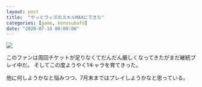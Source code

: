 ```yaml
---
layout: post
title:  "やっとウィズのスキルMAXにできた"
categories: [game, konosubafd]
date: "2020-07-14 00:00:00"
---
```



<div class="trim">
  <div class="trim__item">
    <a href="{{ site.url }}/assets/images/2020-07-14-report/Screenshot_20200702_115901_jp.co.sumzap.pj0007.jpg">
      <img class="one" src="{{ site.url }}/assets/thumbnail/2020-07-14-report/Screenshot_20200702_115901_jp.co.sumzap.pj0007.jpg">
    </a>
  </div>
</div>


このファンは周回チケットが足りなくてだんだん厳しくなってきたがまだ継続プレイ中だ。
そしてこの度ようやく1キャラを育てきった。

他に何しようかなと悩みつつ、7月末まではプレイしようかなと思っている。
